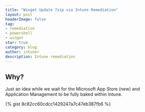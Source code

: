 ```yaml
---
title: "Winget Update 7zip via Intune Remediation"
layout: post
headerImage: false
tag:
- remediation
- powershell
- winget
star: true
category: blog
author: intuner
description: Intune remediation
---
```


## Why?
Just an idea while we wait for the Microsoft App Store (new) and Application Management to be fully baked within Intune.

{% gist 8c82cc60cdcc1429247a7c47eb387fb6 %}

